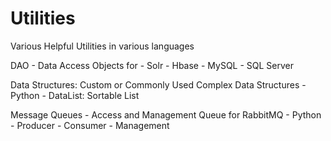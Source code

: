 Utilities
=========

Various Helpful Utilities in various languages



DAO - Data Access Objects for
      - Solr
      - Hbase
      - MySQL
      - SQL Server

Data Structures: Custom or Commonly Used Complex Data Structures
      - Python
          - DataList: Sortable List
          
          
Message Queues - Access and Management Queue for RabbitMQ
      - Python
          - Producer
          - Consumer
          - Management 
      
